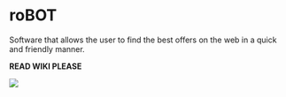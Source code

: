 # roBOT
Software that allows the user to find the best offers on the web in a quick and friendly manner. 

**READ WIKI PLEASE**

![](https://i.postimg.cc/SshR7q5N/General-diagram.png)
